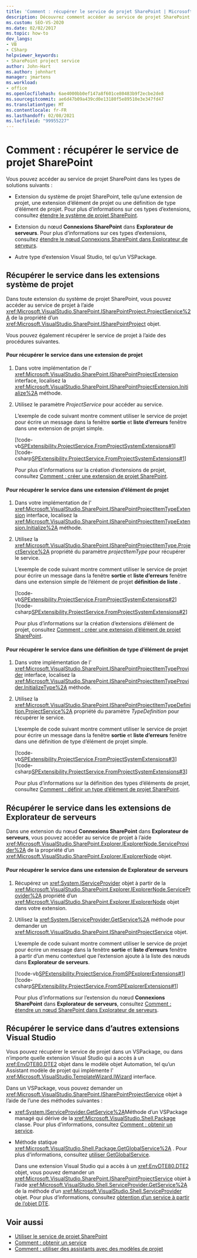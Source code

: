 ```yaml
---
title: 'Comment : récupérer le service de projet SharePoint | Microsoft Docs'
description: Découvrez comment accéder au service de projet SharePoint dans les extensions du système de projet, les extensions de Explorateur de serveurs ou d’autres extensions Visual Studio.
ms.custom: SEO-VS-2020
ms.date: 02/02/2017
ms.topic: how-to
dev_langs:
- VB
- CSharp
helpviewer_keywords:
- SharePoint project service
author: John-Hart
ms.author: johnhart
manager: jmartens
ms.workload:
- office
ms.openlocfilehash: 6ae4000bb0ef147a8f601ce80483b9f2ecbe2de8
ms.sourcegitcommit: ae6d47b09a439cd0e13180f5e89510e3e347fd47
ms.translationtype: MT
ms.contentlocale: fr-FR
ms.lasthandoff: 02/08/2021
ms.locfileid: "99955227"
---
```

# <a name="how-to-retrieve-the-sharepoint-project-service"></a>Comment : récupérer le service de projet SharePoint
  Vous pouvez accéder au service de projet SharePoint dans les types de solutions suivants :

- Extension du système de projet SharePoint, telle qu’une extension de projet, une extension d’élément de projet ou une définition de type d’élément de projet. Pour plus d’informations sur ces types d’extensions, consultez [étendre le système de projet SharePoint](../sharepoint/extending-the-sharepoint-project-system.md).

- Extension du nœud **Connexions SharePoint** dans **Explorateur de serveurs**. Pour plus d’informations sur ces types d’extensions, consultez [étendre le nœud Connexions SharePoint dans Explorateur de serveurs](../sharepoint/extending-the-sharepoint-connections-node-in-server-explorer.md).

- Autre type d’extension Visual Studio, tel qu’un VSPackage.

## <a name="retrieve-the-service-in-project-system-extensions"></a>Récupérer le service dans les extensions système de projet
 Dans toute extension du système de projet SharePoint, vous pouvez accéder au service de projet à l’aide <xref:Microsoft.VisualStudio.SharePoint.ISharePointProject.ProjectService%2A> de la propriété d’un <xref:Microsoft.VisualStudio.SharePoint.ISharePointProject> objet.

 Vous pouvez également récupérer le service de projet à l’aide des procédures suivantes.

#### <a name="to-retrieve-the-service-in-a-project-extension"></a>Pour récupérer le service dans une extension de projet

1. Dans votre implémentation de l' <xref:Microsoft.VisualStudio.SharePoint.ISharePointProjectExtension> interface, localisez la <xref:Microsoft.VisualStudio.SharePoint.ISharePointProjectExtension.Initialize%2A> méthode.

2. Utilisez le paramètre *ProjectService* pour accéder au service.

     L’exemple de code suivant montre comment utiliser le service de projet pour écrire un message dans la fenêtre **sortie** et **liste d’erreurs** fenêtre dans une extension de projet simple.

     [!code-vb[SPExtensibility.ProjectService.FromProjectSystemExtensions#1](../sharepoint/codesnippet/VisualBasic/spextensibility.projectservice.fromprojectsystemextensions.getprojectservice/extension/extension.vb#1)]
     [!code-csharp[SPExtensibility.ProjectService.FromProjectSystemExtensions#1](../sharepoint/codesnippet/CSharp/spextensibility.projectservice.fromprojectsystemextensions.getprojectservice/extension/extension.cs#1)]

     Pour plus d’informations sur la création d’extensions de projet, consultez [Comment : créer une extension de projet SharePoint](../sharepoint/how-to-create-a-sharepoint-project-extension.md).

#### <a name="to-retrieve-the-service-in-a-project-item-extension"></a>Pour récupérer le service dans une extension d’élément de projet

1. Dans votre implémentation de l' <xref:Microsoft.VisualStudio.SharePoint.ISharePointProjectItemTypeExtension> interface, localisez la <xref:Microsoft.VisualStudio.SharePoint.ISharePointProjectItemTypeExtension.Initialize%2A> méthode.

2. Utilisez la <xref:Microsoft.VisualStudio.SharePoint.ISharePointProjectItemType.ProjectService%2A> propriété du paramètre *projectItemType* pour récupérer le service.

     L’exemple de code suivant montre comment utiliser le service de projet pour écrire un message dans la fenêtre **sortie** et **liste d’erreurs** fenêtre dans une extension simple de l’élément de projet **définition de liste** .

     [!code-vb[SPExtensibility.ProjectService.FromProjectSystemExtensions#2](../sharepoint/codesnippet/VisualBasic/spextensibility.projectservice.fromprojectsystemextensions.getprojectservice/extension/extension.vb#2)]
     [!code-csharp[SPExtensibility.ProjectService.FromProjectSystemExtensions#2](../sharepoint/codesnippet/CSharp/spextensibility.projectservice.fromprojectsystemextensions.getprojectservice/extension/extension.cs#2)]

     Pour plus d’informations sur la création d’extensions d’élément de projet, consultez [Comment : créer une extension d’élément de projet SharePoint](../sharepoint/how-to-create-a-sharepoint-project-item-extension.md).

#### <a name="to-retrieve-the-service-in-a-project-item-type-definition"></a>Pour récupérer le service dans une définition de type d’élément de projet

1. Dans votre implémentation de l' <xref:Microsoft.VisualStudio.SharePoint.ISharePointProjectItemTypeProvider> interface, localisez la <xref:Microsoft.VisualStudio.SharePoint.ISharePointProjectItemTypeProvider.InitializeType%2A> méthode.

2. Utilisez la <xref:Microsoft.VisualStudio.SharePoint.ISharePointProjectItemTypeDefinition.ProjectService%2A> propriété du paramètre *TypeDefinition* pour récupérer le service.

     L’exemple de code suivant montre comment utiliser le service de projet pour écrire un message dans la fenêtre **sortie** et **liste d’erreurs** fenêtre dans une définition de type d’élément de projet simple.

     [!code-vb[SPExtensibility.ProjectService.FromProjectSystemExtensions#3](../sharepoint/codesnippet/VisualBasic/spextensibility.projectservice.fromprojectsystemextensions.getprojectservice/extension/extension.vb#3)]
     [!code-csharp[SPExtensibility.ProjectService.FromProjectSystemExtensions#3](../sharepoint/codesnippet/CSharp/spextensibility.projectservice.fromprojectsystemextensions.getprojectservice/extension/extension.cs#3)]

     Pour plus d’informations sur la définition des types d’éléments de projet, consultez [Comment : définir un type d’élément de projet SharePoint](../sharepoint/how-to-define-a-sharepoint-project-item-type.md).

## <a name="retrieve-the-service-in-server-explorer-extensions"></a>Récupérer le service dans les extensions de Explorateur de serveurs
 Dans une extension du nœud **Connexions SharePoint** dans **Explorateur de serveurs**, vous pouvez accéder au service de projet à l’aide <xref:Microsoft.VisualStudio.SharePoint.Explorer.IExplorerNode.ServiceProvider%2A> de la propriété d’un <xref:Microsoft.VisualStudio.SharePoint.Explorer.IExplorerNode> objet.

#### <a name="to-retrieve-the-service-in-a-server-explorer-extension"></a>Pour récupérer le service dans une extension de Explorateur de serveurs

1. Récupérez un <xref:System.IServiceProvider> objet à partir de la <xref:Microsoft.VisualStudio.SharePoint.Explorer.IExplorerNode.ServiceProvider%2A> propriété d’un <xref:Microsoft.VisualStudio.SharePoint.Explorer.IExplorerNode> objet dans votre extension.

2. Utilisez la <xref:System.IServiceProvider.GetService%2A> méthode pour demander un <xref:Microsoft.VisualStudio.SharePoint.ISharePointProjectService> objet.

     L’exemple de code suivant montre comment utiliser le service de projet pour écrire un message dans la fenêtre **sortie** et **liste d’erreurs** fenêtre à partir d’un menu contextuel que l’extension ajoute à la liste des nœuds dans **Explorateur de serveurs**.

     [!code-vb[SPExtensibility.ProjectService.FromSPExplorerExtensions#1](../sharepoint/codesnippet/VisualBasic/spextensibility.projectservice.fromspexplorerextensions.getprojectservice/extension/extension.vb#1)]
     [!code-csharp[SPExtensibility.ProjectService.FromSPExplorerExtensions#1](../sharepoint/codesnippet/CSharp/spextensibility.projectservice.fromspexplorerextensions.getprojectservice/extension/extension.cs#1)]

     Pour plus d’informations sur l’extension du nœud **Connexions SharePoint** dans **Explorateur de serveurs**, consultez [Comment : étendre un nœud SharePoint dans Explorateur de serveurs](../sharepoint/how-to-extend-a-sharepoint-node-in-server-explorer.md).

## <a name="retrieve-the-service-in-other-visual-studio-extensions"></a>Récupérer le service dans d’autres extensions Visual Studio
 Vous pouvez récupérer le service de projet dans un VSPackage, ou dans n’importe quelle extension Visual Studio qui a accès à un <xref:EnvDTE80.DTE2> objet dans le modèle objet Automation, tel qu’un Assistant modèle de projet qui implémente l' <xref:Microsoft.VisualStudio.TemplateWizard.IWizard> interface.

 Dans un VSPackage, vous pouvez demander un <xref:Microsoft.VisualStudio.SharePoint.ISharePointProjectService> objet à l’aide de l’une des méthodes suivantes :

- <xref:System.IServiceProvider.GetService%2A>Méthode d’un VSPackage managé qui dérive de la <xref:Microsoft.VisualStudio.Shell.Package> classe. Pour plus d’informations, consultez [Comment : obtenir un service](../extensibility/how-to-get-a-service.md).

- Méthode statique <xref:Microsoft.VisualStudio.Shell.Package.GetGlobalService%2A> . Pour plus d’informations, consultez [utiliser GetGlobalService](../extensibility/internals/service-essentials.md#how-to-use-getglobalservice).

  Dans une extension Visual Studio qui a accès à un <xref:EnvDTE80.DTE2> objet, vous pouvez demander un <xref:Microsoft.VisualStudio.SharePoint.ISharePointProjectService> objet à l’aide <xref:Microsoft.VisualStudio.Shell.ServiceProvider.GetService%2A> de la méthode d’un <xref:Microsoft.VisualStudio.Shell.ServiceProvider> objet. Pour plus d’informations, consultez [obtention d’un service à partir de l’objet DTE](../extensibility/how-to-get-a-service.md#getting-a-service-from-the-dte-object).

## <a name="see-also"></a>Voir aussi
- [Utiliser le service de projet SharePoint](../sharepoint/using-the-sharepoint-project-service.md)
- [Comment : obtenir un service](../extensibility/how-to-get-a-service.md)
- [Comment : utiliser des assistants avec des modèles de projet](../extensibility/how-to-use-wizards-with-project-templates.md)
